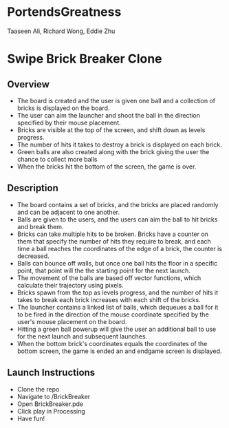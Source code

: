 # PortendsGreatness

Taaseen Ali, Richard Wong, Eddie Zhu

# Swipe Brick Breaker Clone

## Overview

- The board is created and the user is given one ball and a collection of bricks is displayed on the board. 
- The user can aim the launcher and shoot the ball in the direction specified by their mouse placement.
- Bricks are visible at the top of the screen, and shift down as levels progress.
- The number of hits it takes to destroy a brick is displayed on each brick.
- Green balls are also created along with the brick giving the user the chance to collect more balls
- When the bricks hit the bottom of the screen, the game is over. 

## Description

- The board contains a set of bricks, and the bricks are placed randomly and can be adjacent to one another. 
- Balls are given to the users, and the users can aim the ball to hit bricks and break them. 
- Bricks can take multiple hits to be broken. Bricks have a counter on them that specify the number of hits they require to break, and each time a ball reaches the coordinates of the edge of a brick, the counter is decreased. 
- Balls can bounce off walls, but once one ball hits the floor in a specific point, that point will the the starting point for the next launch. 
- The movement of the balls are based off vector functions, which calculate their trajectory using pixels. 
- Bricks spawn from the top as levels progress, and the number of hits it takes to  break each brick increases with each shift of the bricks. 
- The launcher contains a linked list of balls, which dequeues a ball for it to be fired in the direction of the mouse coordinate specified by the user's mouse placement on the board. 
- Hitting a green ball powerup will give the user an additional ball to use for the next launch and subsequent launches.
- When the bottom brick's coordinates equals the coordinates of the bottom screen, the game is ended an and endgame screen is displayed. 


## Launch Instructions

- Clone the repo
- Navigate to /BrickBreaker
- Open BrickBreaker.pde
- Click play in Processing
- Have fun!

